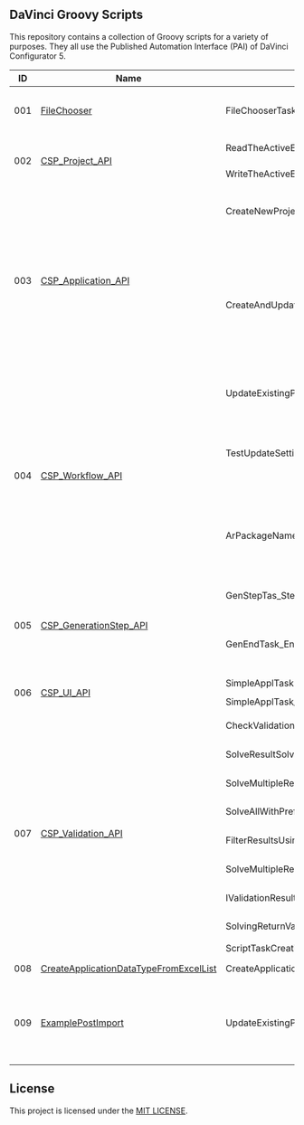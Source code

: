 ## DaVinci Groovy Scripts
This repository contains a collection of Groovy scripts for a variety of purposes.
They all use the Published Automation Interface (PAI) of DaVinci Configurator 5.

<table>
<thead>
  <tr>
    <th>ID</th>
    <th>Name</th>
    <th>Task</th>
    <th>Type</th>
    <th>Description</th>
    <th>Requirements</th>
    <th>Received</th>
  </tr>
</thead>
<tbody>
  <tr>
    <td>001</td>
    <td><a href="https://support.vector.com/kb?id=kb_article_view&sysparm_article=KB0012432">FileChooser</a></td>
    <td>FileChooserTask</td>
    <td>DV_APPLICATION</td>
    <td>opens a dialog to load an .xls file, copies it in an Excel Workbook and then opens a dialog to choose the path where to save it.</td>
    <td><lu><li>.xls file to save</li></lu> </td>
    <td>KnowledgeBase<br>ID: KB0012432</td>
  </tr>
  <tr>
    <td rowspan="2">002</td>
    <td rowspan="2"><a href="https://support.vector.com/kb?id=kb_article_view&sysparm_article=KB0012355">CSP_Project_API</a></td>
    <td>ReadTheActiveEcuCTask</td>
    <td>DV_PROJECT</td>
    <td>reads container and parameter with the BswmdModel from a loaded project.</td>
    <td rowspan="2"></td>
    <td rowspan="2">KnowledgeBase<br>ID: KB0012355</td>
  </tr>
  <tr>
    <td>WriteTheActiveEcuCTask</td>
    <td>DV_PROJECT</td>
    <td>writes EcuCores with different methods in a loaded project.</td>
  </tr>
  <tr>
    <td rowspan="2">003</td>
    <td rowspan="2"><a href="https://support.vector.com/kb?id=kb_article_view&sysparm_article=KB0012354">CSP_Application_API</a></td>
    <td>CreateNewProject</td>
    <td>DV_APPLICATION</td>
    <td>creates a new project and activates Det, Dio and EcuC modules.</td>
    <td><lu><li>insert path to the directory of the new .dpa project in the code</li></lu></td>
    <td rowspan="2">KnowledgeBase<br>ID: KB0012354</td>
  </tr>
  <tr>
    <td>CreateAndUpdateProjectTask</td>
    <td>DV_APPLICATION</td>
    <td>creates a new project and updates it with a communication extract.</td>
    <td><lu><li>insert in the code the path to the already existing directory/folder in which the new .dpa project should be created</li><li>e_Rx_simple_AR4.arxml file to get the communication definitions</li></lu></td>
  </tr>
  <tr>
    <td rowspan="3">004</td>
    <td rowspan="3"><a href="https://support.vector.com/kb?id=kb_article_view&sysparm_article=KB0012359">CSP_Workflow_API</a></td>
    <td>UpdateExistingProject</td>
    <td>ON_SUCCESSFULL_WORKFLOW_UPDATE</td>
    <td>will be executed after a successful update and then just prints update successful in the console output.</td>
    <td></td>
    <td rowspan="3">KnowledgeBase<br>ID: KB0012359</td>
  </tr>
  <tr>
    <td>TestUpdateSettings</td>
    <td>APPLICATION</td>
    <td>starts an update and enables the possibility to modify the SystemExtract. Then executes a python script and disables the possibility afterwards.</td>
    <td><lu><li>.dpa project path defined in the code (project is not allowed to be open/running in the DV CFG)</li><li>.py script path defined in the code</li></lu></td>
  </tr>
  <tr>
    <td>ArPackageNames</td>
    <td>DV_ON_FILE_PREPROCESSING_RESULT</td>
    <td>will be executed after the filepreprocesing and therefore it is using the ScriptTaskType DV_ON_FILEPREPROCESSING_RESULT. It reads the ARPackages from the MDFModel and prints the ASRPath in the console output.</td>
    <td></td>
  </tr>
  <tr>
    <td rowspan="2">005</td>
    <td rowspan="2"><a href="https://support.vector.com/kb?id=kb_article_view&sysparm_article=KB0012358">CSP_GenerationStep_API</a></td>
    <td>GenStepTas_Step</td>
    <td>DV_GENERATION_STEP</td>
    <td>will be executed during generation as a generation step and then creates a new validationResult.</td>
    <td rowspan="2"></td>
    <td rowspan="2">KnowledgeBase<br>ID: KB0012358</td>
  </tr>
  <tr>
    <td>GenEndTask_End</td>
    <td>DV_ON_GENERATION_END</td>
    <td>will be automatically executed at the end of the generation process and just prints the result of the generation and the executed generators in the console output.</td>

  </tr>
  <tr>
    <td rowspan="2">006</td>
    <td rowspan="2"><a href="https://support.vector.com/kb?id=kb_article_view&sysparm_article=KB0012356">CSP_UI_API</a></td>
    <td>SimpleApplTask</td>
    <td>DV_EDITOR_SELECTION</td>
    <td rowspan="2">both just print some text in the console output but it differs depending on the selected element(s).</td>
    <td rowspan="2"></td>
    <td rowspan="2">KnowledgeBase<br>ID: KB0012356</td>
  </tr>
  <tr>
    <td>SimpleApplTask_Multi</td>
    <td>DV_EDITOR_MULTI_SELECTION</td>
  </tr>
  <tr>
    <td rowspan="9">007</td>
    <td rowspan="9"><a href="https://support.vector.com/kb?id=kb_article_view&sysparm_article=KB0012357">CSP_Validation_API</a></td>
    <td>CheckValidationResults_filterByOriginId</td>
    <td>DV_PROJECT</td>
    <td rowspan="9">example for the ScriptTaskType Validation API. This project contains various tasks regarding the IValidation API. It gives an overview how to get the validation results, how to filter them and how to use the ISolver API. There are examples which show the usage of solvingActions and how to create your own validationResult.</td>
    <td rowspan="8"><lu><li>to use all this tasks correct it is required to modify the requested entities in the code. For example the searched warning entity has to be listed and the amount of all entities has to be set correct. If this is not done before execution, all the asserts will be FALSE. Also have in mind that if the solving actions weren't reverted, the amount of all entities were changed and need to be modified before the next task will be executed</li></lu></td>
    <td rowspan="9">KnowledgeBase<br>ID: KB0012357</td>
  </tr>
  <tr>
    <td>SolveResultSolvingAction</td>
    <td>DV_PROJECT</td>
  </tr>
  <tr>
    <td>SolveMultipleResults</td>
    <td>DV_PROJECT</td>
  </tr>
  <tr>
    <td>SolveAllWithPreferred</td>
    <td>DV_PROJECT</td>
  </tr>
  <tr>
    <td>FilterResultsUsingAnIdConstant2</td>
    <td>DV_PROJECT</td>
  </tr>
  <tr>
    <td>SolveMultipleResultsByGroupId</td>
    <td>DV_PROJECT</td>
  </tr>
  <tr>
    <td>IValidationResultUIApiOverview</td>
    <td>DV_PROJECT</td>
  </tr>
  <tr>
    <td>SolvingReturnValue</td>
    <td>DV_PROJECT</td>
  </tr>
  <tr>
    <td>ScriptTaskCreationResult</td>
    <td>DV_GENERATION_STEP</td>
    <td></td>
  </tr>
  <tr>
    <td>008</td>
    <td><a href="https://support.vector.com/kb?id=kb_article_view&sysparm_article=KB0012238">CreateApplicationDataTypeFromExcelList</a></td>
    <td>CreateApplicationDataTypeFromExcelList</td>
    <td>DV_ON_FILE_PREPROCESSING_RESULT</td>
    <td>creates Application Primitive Datatypes based on an Excel file.</td>
    <td></td>
    <td>KnowledgeBase<br>ID: KB0012238</td>
  </tr>
  <tr>
    <td>009</td>
    <td><a href="https://support.vector.com/kb?id=kb_article_view&sysparm_article=KB0012361">ExamplePostImport</a></td>
    <td>UpdateExistingProject</td>
    <td>DV_ON_SUCCESSFUL_UPDATE_WORKFLOW</td>
    <td>changes the value of the parameter DemEventCreateInfoPort in all occurrences in DemEventParametern after a successful update was executed. This task type will be executed automatically, but only if the update was successful.</td>
    <td></td>
    <td>KnowledgeBase<br>ID: KB0012361</td>
  </tr>
</tbody>
</table>

## License

This project is licensed under the [MIT LICENSE](LICENSE).